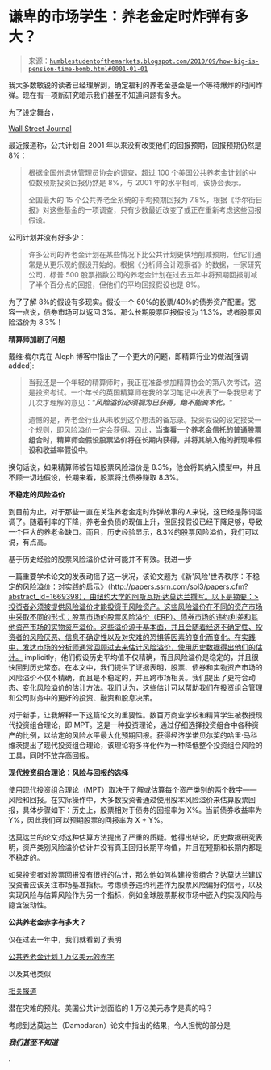 <!--yml

分类：未分类

日期：2024-05-18 04:36:06

-->

# 谦卑的市场学生：养老金定时炸弹有多大？

> 来源：[`humblestudentofthemarkets.blogspot.com/2010/09/how-big-is-pension-time-bomb.html#0001-01-01`](https://humblestudentofthemarkets.blogspot.com/2010/09/how-big-is-pension-time-bomb.html#0001-01-01)

我大多数敏锐的读者已经理解到，确定福利的养老金基金是一个等待爆炸的时间炸弹。现在有一项新研究暗示我们甚至不知道问题有多大。

为了设定舞台，

[Wall Street Journal](http://online.wsj.com/article/SB10001424052748704358904575477731696162858.html?mod=WSJ_hps_LEFTWhatsNews)

最近报道称，公共计划自 2001 年以来没有改变他们的回报预期，回报预期仍然是 8%：

> 根据全国州退休管理员协会的调查，超过 100 个美国公共养老金计划的中位数预期投资回报仍然是 8%，与 2001 年的水平相同，该协会表示。
> 
> 全国最大的 15 个公共养老金系统的平均预期回报为 7.8%，根据《华尔街日报》对这些基金的一项调查，只有少数最近改变了或正在重新考虑这些回报假设。

公司计划并没有好多少：

> 许多公司的养老金计划在某些情况下比公共计划更快地削减预期，但它们通常是从更乐观的假设开始的。根据《分析师会计观察者》的数据，一家研究公司，标普 500 股票指数公司的养老金计划在过去五年中将预期回报削减了半个百分点的回报，但他们的平均回报假设也是 8%。

为了了解 8%的假设有多现实。假设一个 60%的股票/40%的债券资产配置。宽容一点说，债券市场可以返回 3%。那么长期股票回报假设为 11.3%，或者股票风险溢价为 8.3%！

**精算师加剧了问题**

戴维·梅尔克在 Aleph 博客中指出了一个更大的问题，即精算行业的做法[强调 added]:

> 当我还是一个年轻的精算师时，我正在准备参加精算协会的第八次考试，这是投资考试。一个年长的英国精算师在我的学习笔记中发表了一条我思考了几次才理解的意见：“***风险溢价必须视为已获得，绝不能资本化。***”
> 
> 遗憾的是，养老金行业从未收到这个想法的备忘录。投资假设的设定接受一个规则，即风险溢价一定会获得。因此，**当查看一个养老金信托的普通股票组合时，精算师会假设股票溢价将在长期内获得，并将其纳入他的折现率假设和收益率假设中**。

换句话说，如果精算师被告知股票风险溢价是 8.3%，他会将其纳入模型中，并且不顾一切地假设，长期来看，股票将比债券赚取 8.3%。

**不稳定的风险溢价**

到目前为止，对于那些一直在关注养老金定时炸弹故事的人来说，这已经是陈词滥调了。随着利率的下降，养老金负债的现值上升，但回报假设已经下降足够，导致一个巨大的养老金缺口。而且，历史经验显示，8.3%的股票风险溢价，我们可以说，有点高。

基于历史经验的股票风险溢价估计可能并不有效。我进一步

一篇重要学术论文的发表动摇了这一状况，该论文题为《新'风险'世界秩序：不稳定的风险溢价：对实践的启示》（http://papers.ssrn.com/sol3/papers.cfm?abstract_id=1669398），由纽约大学的阿斯瓦斯·达莫达兰撰写。以下是摘要：>投资者必须被提供风险溢价才能投资于风险资产。这些风险溢价在不同的资产市场中采取不同的形式：股票市场的股票风险溢价（ERP）、债券市场的违约利差和其他资产市场的实物资产溢价。这些溢价源于基本面，并且会随着经济不确定性、投资者的风险厌恶、信息不确定性以及对灾难的恐惧等因素的变化而变化。在实践中，发达市场的分析师通常回顾过去来估计风险溢价，使用历史数据得出他们的估计。 implicitly，他们假设历史平均值不仅精确，而且风险溢价是稳定的，并且很快回到历史常态。在本文中，我们提供了证据表明，股票、债券和实物资产市场的风险溢价不仅不精确，而且是不稳定的，并且跨市场相关。我们提出了更符合动态、变化风险溢价的估计方法。我们认为，这些估计可以帮助我们在投资组合管理和公司财务中的更好的投资、融资和股息决策。

对于新手，让我解释一下这篇论文的重要性。数百万商业学校和精算学生被教授现代投资组合理论，即 MPT。这是一种投资理论，通过仔细选择投资组合中各种资产的比例，以给定的风险水平最大化预期回报。获得经济学诺贝尔奖的哈里·马科维茨提出了现代投资组合理论，该理论将多样化作为一种降低整个投资组合风险的工具，同时不放弃高回报。

**现代投资组合理论：风险与回报的选择**

使用现代投资组合理论（MPT）取决于了解或估算每个资产类别的两个数字——风险和回报。在实际操作中，大多数投资者通过使用股本风险溢价来估算股票回报，具体步骤如下：历史上，股票相对于债券的回报率为 X%。当前债券收益率为 Y%，因此我们可以预期股票的回报率为 X + Y%。

达莫达兰的论文对这种估算方法提出了严重的质疑。他得出结论，历史数据研究表明，资产类别风险溢价估计并没有真正回归长期平均值，并且在短期和长期内都是不稳定的。

如果投资者对股票回报没有很好的估计，那么他如何构建投资组合？达莫达兰建议投资者应该关注市场基准指标。考虑债券违约利差作为股票风险偏好的信号，以及实现风险与估算风险作为另一个指标，例如全球股票期权市场中嵌入的实现风险与隐含波动性。

**公共养老金赤字有多大？**

仅在过去一年中，我们就看到了表明

[公共养老金计划 1 万亿美元的赤字](http://downloads.pewcenteronthestates.org/The_Trillion_Dollar_Gap_final.pdf)

以及其他类似

[相关报道](http://www.theatlantic.com/business/archive/2010/05/public-pensions-headed-for-disaster/57103/)

潜在灾难的预兆。美国公共计划面临的 1 万亿美元赤字是真的吗？

考虑到达莫达兰（Damodaran）论文中指出的结果，令人担忧的部分是

***我们甚至不知道***

.
